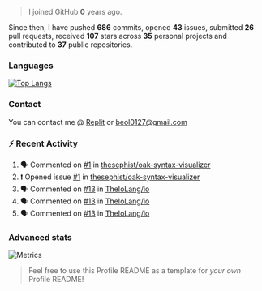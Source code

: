 > I joined GitHub **0** years ago.

Since then, I have pushed **686** commits, opened **43** issues, submitted **26** pull requests, received **107** stars across **35** personal projects and contributed to **37** public repositories.


### Languages

[![Top Langs](https://github-readme-stats.vercel.app/api/top-langs/?username=JBYT27&layout=compact&langs_count=8)](https://github.com/anuraghazra/github-readme-stats)


### Contact
You can contact me @ [Replit](https://replit.com/@JBloves27) or beol0127@gmail.com

### :zap: Recent Activity

<!--START_SECTION:activity-->
1. 🗣 Commented on [#1](https://github.com/thesephist/oak-syntax-visualizer/issues/1) in [thesephist/oak-syntax-visualizer](https://github.com/thesephist/oak-syntax-visualizer)
2. ❗️ Opened issue [#1](https://github.com/thesephist/oak-syntax-visualizer/issues/1) in [thesephist/oak-syntax-visualizer](https://github.com/thesephist/oak-syntax-visualizer)
3. 🗣 Commented on [#13](https://github.com/TheIoLang/io/issues/13) in [TheIoLang/io](https://github.com/TheIoLang/io)
4. 🗣 Commented on [#13](https://github.com/TheIoLang/io/issues/13) in [TheIoLang/io](https://github.com/TheIoLang/io)
5. 🗣 Commented on [#13](https://github.com/TheIoLang/io/issues/13) in [TheIoLang/io](https://github.com/TheIoLang/io)
<!--END_SECTION:activity-->

### Advanced stats

![Metrics](https://github.com/JBYT27/JBYT27/blob/main/github-metrics.svg)


> Feel free to use this Profile README as a template for *your own* Profile README!

